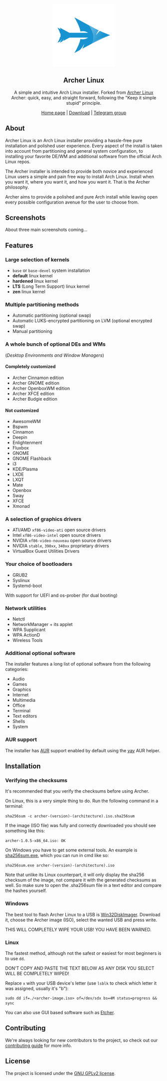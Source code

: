 <html lang="en">
<p align="center">
    <img src="https://raw.githubusercontent.com/archer-linux/branding/master/logo/logo-circular-white.png" alt="Archer logo" width="200">
</p>
<h2 align="center">Archer Linux</h2>

<p align="center">
    A simple and intuitive Arch Linux installer. Forked from <a href="https://github.com/deadhead420/anarchy-linux">Archer Linux</a>
    <br>
    Archer: quick, easy, and straight forward, following the "Keep it simple stupid" principle.
</p>

<p align="center">
    <a href="https://archer.sh/">Home page</a> | 
    <a href="https://github.com/archer-linux/archer/releases">Download</a> |
    <a href="https://t.me/archer_linux">Telegram group</a>
</p>
</html>

## About

Archer Linux is an Arch Linux installer providing a hassle-free pure installation and polished user experience.
Every aspect of the install is taken into account from partitioning and general system configuration,
to installing your favorite DE/WM and additional software from the official Arch Linux repos.

The Archer installer is intended to provide both novice and experienced Linux users a simple and pain free way to install Arch Linux.
Install when you want it, where you want it, and how you want it.
That is the Archer philosophy.

Archer aims to provide a polished and pure Arch install while leaving open every possible configuration avenue for the user to choose from.


## Screenshots

About three main screenshots coming...


## Features

### Large selection of kernels

* `base` or `base-devel` system installation
* **default** linux kernel
* **hardened** linux kernel
* **LTS** (Long Term Support) linux kernel
* **zen** linux kernel

### Multiple partitioning methods

* Automatic partitioning (optional swap)
* Automatic LUKS-encrypted partitioning on LVM (optional encrypted swap)
* Manual partitioning

### A whole bunch of optional DEs and WMs

(*Desktop Environments and Window Managers*)

#### Completely customized

* Archer Cinnamon edition
* Archer GNOME edition
* Archer OpenboxWM edition
* Archer XFCE edition
* Archer Budgie edition

#### Not customized

* AwesomeWM
* Bspwm
* Cinnamon
* Deepin
* Enlightenment
* Fluxbox
* GNOME
* GNOME Flashback
* i3
* KDE/Plasma
* LXDE
* LXQT
* Mate
* Openbox
* Sway
* XFCE
* Xmonad

### A selection of graphics drivers

* ATI/AMD `xf86-video-ati` open source drivers
* Intel `xf86-video-intel` open source drivers
* NVIDIA `xf86-video-nouveau` open source drivers
* NVIDIA `stable`, `390xx`, `340xx` proprietary drivers
* VirtualBox Guest Utilities Drivers

### Your choice of bootloaders

* GRUB2
* Syslinux
* Systemd-boot

With support for UEFI and os-prober (for dual booting)

### Network utilities

* Netctl
* NetworkManager + its applet
* WPA Supplicant
* WPA ActionD
* Wireless Tools

### Additional optional software

The installer features a long list of optional software from the following categories:

* Audio
* Games
* Graphics
* Internet
* Multimedia
* Office
* Terminal
* Text editors
* Shells
* System

### AUR support

The installer has [AUR](https://aur.archlinux.org/) support enabled by default using the [yay](https://github.com/Jguer/yay) AUR helper.


## Installation

### **Verifying the checksums**

It's recommended that you verify the checksums before using Archer.

On Linux, this is a very simple thing to do.
Run the following command in a terminal:

`sha256sum -c archer-(version)-(architecture).iso.sha256sum`

If the image (ISO file) was fully and correctly downloaded you should see something like this:

`archer-1.0.5-x86_64.iso: OK`

On Windows you have to get some external tools.
An example is [sha256sum.exe](http://www.labtestproject.com/files/win/sha256sum/sha256sum.exe), which you can run in cmd like so:

`sha256sum.exe archer-(version)-(architecture).iso`

Note that unlike its Linux counterpart, it will only display the sha256 checksum of the image,
not compare it with the generated checksums as well.
So make sure to open the .sha256sum file in a text editor and compare the hashes yourself.

### **Windows**

The best tool to flash Archer Linux to a USB is [Win32DiskImager](https://sourceforge.net/projects/win32diskimager/).
Download it, choose the Archer image (ISO), select the wanted USB and press write.

THIS WILL COMPLETELY WIPE YOUR USB! YOU HAVE BEEN WARNED.

### **Linux**

The fastest method, although not the safest or easiest for most beginners is to use `dd`.

DON'T COPY AND PASTE THE TEXT BELOW AS ANY DISK YOU SELECT WILL BE COMPLETELY WIPED!

Replace `x` with your USB device's letter (use `lsblk` to check which letter it was assigned, usually it's "b"):

```
sudo dd if=./<archer-image.iso> of=/dev/sdx bs=4M status=progress && sync
```

You can also use GUI based software such as [Etcher](https://www.balena.io/etcher/).


## Contributing

We're always looking for new contributors to the project,
so check out our [contributing guide](CONTRIBUTING.md) for more info.


## License

The project is licensed under the [GNU GPLv2 license](LICENSE).
